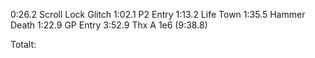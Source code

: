 0:26.2 Scroll Lock Glitch
1:02.1 P2 Entry
1:13.2 Life Town
1:35.5 Hammer Death
1:22.9 GP Entry
3:52.9 Thx A 1e6 (9:38.8)

Totalt: 